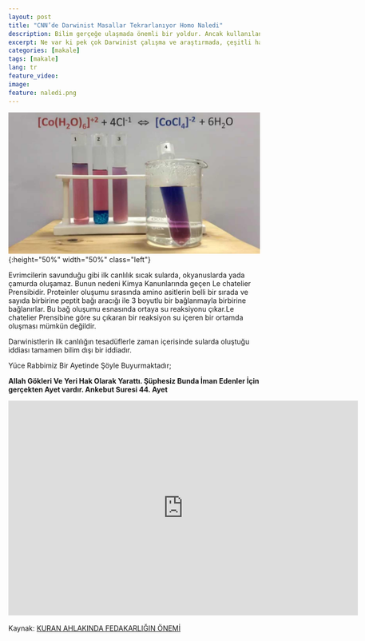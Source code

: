 ```yaml
---
layout: post
title: "CNN’de Darwinist Masallar Tekrarlanıyor Homo Naledi"
description: Bilim gerçeğe ulaşmada önemli bir yoldur. Ancak kullanılan yöntemlerin tarafsız olması ve bilimsel gerçeklerden saptırılmaması şartıyla... 
excerpt: Ne var ki pek çok Darwinist çalışma ve araştırmada, çeşitli hayvan ve insan türleri arasında kıyaslama yapılırken aslında bilimsel gerçeklere değil kaba yöntemlere başvurulur.
categories: [makale]
tags: [makale]
lang: tr
feature_video: 
image:
feature: naledi.png
---
```



![Le chatelier](/images/211.jpg "Le chatelier Prensibi"){:height="50%" width="50%" class="left"}

Evrimcilerin savunduğu gibi ilk canlılık sıcak sularda, okyanuslarda yada çamurda oluşamaz. Bunun nedeni Kimya Kanunlarında geçen Le chatelier Prensibidir. Proteinler oluşumu sırasında amino asitlerin belli bir sırada ve sayıda birbirine peptit bağı aracığı ile 3 boyutlu bir bağlanmayla birbirine bağlanırlar. Bu bağ oluşumu esnasında ortaya su reaksiyonu çıkar.Le chatelier Prensibine göre su çıkaran bir reaksiyon su içeren bir ortamda oluşması mümkün değildir.

Darwinistlerin ilk canlılığın tesadüflerle zaman içerisinde sularda oluştuğu iddiası tamamen bilim dışı bir iddiadır.

Yüce Rabbimiz Bir Ayetinde Şöyle Buyurmaktadır;

**Allah Gökleri Ve Yeri Hak Olarak Yarattı. Şüphesiz Bunda İman Edenler İçin gerçekten Ayet vardır. Ankebut Suresi 44. Ayet**



<div class="responsive-wrap">
<iframe src="https://mirrorace.org/m/embed/1Iyen/" scrolling="no" frameborder="0" width="700" height="430" allowfullscreen="true" webkitallowfullscreen="true" mozallowfullscreen="true"></iframe>
</div>

Kaynak: [KURAN AHLAKINDA FEDAKARLIĞIN ÖNEMİ](https://hy-kitap.github.io/viewer/ePubViewer3/#https://hy-kitap.github.io/assets/Harun-Yahya-Kitaplar/KK/epub/KuranAhlakindaFedakarliginOnemi_4b_tr.epub)
